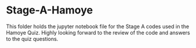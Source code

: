 # Stage-A-Hamoye
This folder holds the jupyter notebook file for the Stage A codes used in the Hamoye Quiz. Highly looking forward to the review of the code and answers to the quiz questions.
